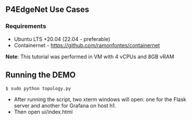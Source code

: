 ## P4EdgeNet Use Cases

### Requirements

* Ubuntu LTS +20.04 (22.04 - preferable)
* Containernet - https://github.com/ramonfontes/containernet

**Note**: This tutorial was performed in VM with 4 vCPUs and 8GB vRAM 


## Running the DEMO
 
`$ sudo python topology.py`

* After running the script, two xterm windows will open: one for the Flask server and another for Grafana on host h1.
* Then open ui/index.html